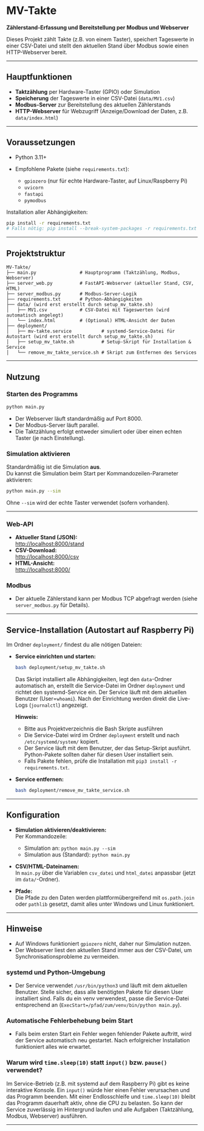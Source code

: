 # MV-Takte

**Zählerstand-Erfassung und Bereitstellung per Modbus und Webserver**

Dieses Projekt zählt Takte (z.B. von einem Taster), speichert Tageswerte in einer CSV-Datei und stellt den aktuellen Stand über Modbus sowie einen HTTP-Webserver bereit.

---

## Hauptfunktionen

- **Taktzählung** per Hardware-Taster (GPIO) oder Simulation
- **Speicherung** der Tageswerte in einer CSV-Datei (`data/MV1.csv`)
- **Modbus-Server** zur Bereitstellung des aktuellen Zählerstands
- **HTTP-Webserver** für Webzugriff (Anzeige/Download der Daten, z.B. `data/index.html`)

---

## Voraussetzungen

- Python 3.11+
- Empfohlene Pakete (siehe `requirements.txt`):

  - `gpiozero` (nur für echte Hardware-Taster, auf Linux/Raspberry Pi)
  - `uvicorn`
  - `fastapi`
  - `pymodbus`

Installation aller Abhängigkeiten:
```sh
pip install -r requirements.txt
# Falls nötig: pip install --break-system-packages -r requirements.txt
```

---

## Projektstruktur

```
MV-Takte/
├── main.py                # Hauptprogramm (Taktzählung, Modbus, Webserver)
├── server_web.py          # FastAPI-Webserver (aktueller Stand, CSV, HTML)
├── server_modbus.py       # Modbus-Server-Logik
├── requirements.txt       # Python-Abhängigkeiten
├── data/ (wird erst erstellt durch setup_mv_takte.sh)
│   ├── MV1.csv            # CSV-Datei mit Tageswerten (wird automatisch angelegt)
│   └── index.html         # (Optional) HTML-Ansicht der Daten
├── deployment/
│   ├── mv-takte.service           # systemd-Service-Datei für Autostart (wird erst erstellt durch setup_mv_takte.sh)
│   ├── setup_mv_takte.sh          # Setup-Skript für Installation & Service
│   └── remove_mv_takte_service.sh # Skript zum Entfernen des Services
```

---

## Nutzung

### Starten des Programms

```sh
python main.py
```

- Der Webserver läuft standardmäßig auf Port 8000.
- Der Modbus-Server läuft parallel.
- Die Taktzählung erfolgt entweder simuliert oder über einen echten Taster (je nach Einstellung).

### Simulation aktivieren

Standardmäßig ist die Simulation **aus**.  
Du kannst die Simulation beim Start per Kommandozeilen-Parameter aktivieren:

```sh
python main.py --sim
```

Ohne `--sim` wird der echte Taster verwendet (sofern vorhanden).

---

### Web-API

- **Aktueller Stand (JSON):**  
  [http://localhost:8000/stand](http://localhost:8000/stand)
- **CSV-Download:**  
  [http://localhost:8000/csv](http://localhost:8000/csv)
- **HTML-Ansicht:**  
  [http://localhost:8000/](http://localhost:8000/)

### Modbus

- Der aktuelle Zählerstand kann per Modbus TCP abgefragt werden (siehe `server_modbus.py` für Details).

---

## Service-Installation (Autostart auf Raspberry Pi)

Im Ordner `deployment/` findest du alle nötigen Dateien:


- **Service einrichten und starten:**
  ```sh
  bash deployment/setup_mv_takte.sh
  ```
  Das Skript installiert alle Abhängigkeiten, legt den `data`-Ordner automatisch an, erstellt die Service-Datei im Ordner `deployment` und richtet den systemd-Service ein. Der Service läuft mit dem aktuellen Benutzer (User=`whoami`). Nach der Einrichtung werden direkt die Live-Logs (`journalctl`) angezeigt.

  **Hinweis:**
  - Bitte aus Projektverzeichnis die Bash Skripte ausführen
  - Die Service-Datei wird im Ordner `deployment` erstellt und nach `/etc/systemd/system/` kopiert.
  - Der Service läuft mit dem Benutzer, der das Setup-Skript ausführt. Python-Pakete sollten daher für diesen User installiert sein.
  - Falls Pakete fehlen, prüfe die Installation mit `pip3 install -r requirements.txt`.

- **Service entfernen:**
  ```sh
  bash deployment/remove_mv_takte_service.sh
  ```

---

## Konfiguration

- **Simulation aktivieren/deaktivieren:**  
  Per Kommandozeile:  
  - Simulation an: `python main.py --sim`
  - Simulation aus (Standard): `python main.py`

- **CSV/HTML-Dateinamen:**  
  In `main.py` über die Variablen `csv_datei` und `html_datei` anpassbar (jetzt im `data/`-Ordner).

- **Pfade:**  
  Die Pfade zu den Daten werden plattformübergreifend mit `os.path.join` oder `pathlib` gesetzt, damit alles unter Windows und Linux funktioniert.

---

## Hinweise

- Auf Windows funktioniert `gpiozero` nicht, daher nur Simulation nutzen.
- Der Webserver liest den aktuellen Stand immer aus der CSV-Datei, um Synchronisationsprobleme zu vermeiden.

### systemd und Python-Umgebung

- Der Service verwendet `/usr/bin/python3` und läuft mit dem aktuellen Benutzer. Stelle sicher, dass alle benötigten Pakete für diesen User installiert sind. Falls du ein venv verwendest, passe die Service-Datei entsprechend an (`ExecStart=/pfad/zum/venv/bin/python main.py`).

### Automatische Fehlerbehebung beim Start

- Falls beim ersten Start ein Fehler wegen fehlender Pakete auftritt, wird der Service automatisch neu gestartet. Nach erfolgreicher Installation funktioniert alles wie erwartet.

### Warum wird `time.sleep(10)` statt `input()` bzw. `pause()` verwendet?

Im Service-Betrieb (z.B. mit systemd auf dem Raspberry Pi) gibt es keine interaktive Konsole. Ein `input()` würde hier einen Fehler verursachen und das Programm beenden. Mit einer Endlosschleife und `time.sleep(10)` bleibt das Programm dauerhaft aktiv, ohne die CPU zu belasten. So kann der Service zuverlässig im Hintergrund laufen und alle Aufgaben (Taktzählung, Modbus, Webserver) ausführen.

---